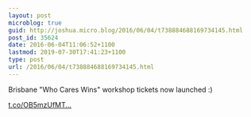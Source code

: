 ```yaml
---
layout: post
microblog: true
guid: http://joshua.micro.blog/2016/06/04/t738884688169734145.html
post_id: 35624
date: 2016-06-04T11:06:52+1100
lastmod: 2019-07-30T17:41:23+1100
type: post
url: /2016/06/04/t738884688169734145.html
---
```

Brisbane "Who Cares Wins" workshop tickets now launched :)

[t.co/OB5mzUfMT...](https://t.co/OB5mzUfMT0)

